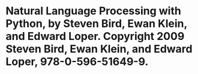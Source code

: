 # Natural Language Processing with Python, by Steven Bird, Ewan Klein, and Edward Loper. Copyright 2009 Steven Bird, Ewan Klein, and Edward Loper, 978-0-596-51649-9.
